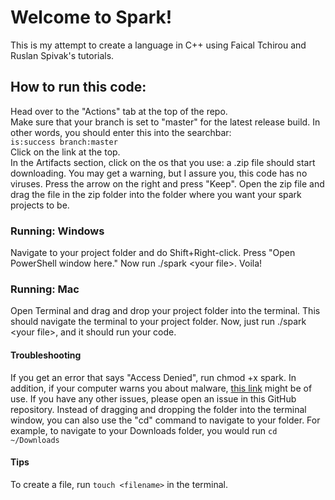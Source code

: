 # Welcome to Spark!
This is my attempt to create a language in C++ using Faical Tchirou and Ruslan Spivak's tutorials.<br>
## How to run this code:
Head over to the "Actions" tab at the top of the repo.    
Make sure that your branch is set to "master" for the latest release build. In other words, you should enter this into the searchbar:<br>
`is:success branch:master`<br>
Click on the link at the top.<br>
In the Artifacts section, click on the os that you use: a .zip file should start downloading. You may get a warning, but I assure you, this code has no viruses. Press the arrow on the right and press "Keep". Open the zip file and drag the file in the zip folder into the folder where you want your spark projects to be.<br>
### Running: Windows
Navigate to your project folder and do Shift+Right-click. Press "Open PowerShell window here." Now run ./spark \<your file\>. Voila!
### Running: Mac
Open Terminal and drag and drop your project folder into the terminal. This should navigate the terminal to your project folder. Now, just run ./spark \<your file\>, and it should run your code.
#### Troubleshooting
If you get an error that says "Access Denied", run chmod +x spark. In addition, if your computer warns you about malware, [this link](https://support.apple.com/guide/mac-help/open-a-mac-app-from-an-unidentified-developer-mh40616/mac) might be of use. If you have any other issues, please open an issue in this GitHub repository. Instead of dragging and dropping the folder into the terminal window, you can also use the "cd" command to navigate to your folder. For example, to navigate to your Downloads folder, you would run `cd ~/Downloads`
#### Tips
To create a file, run `touch <filename>` in the terminal. 
